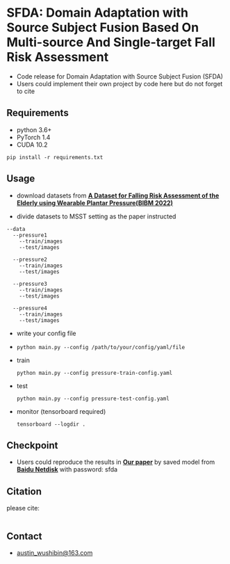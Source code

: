 # SFDA: Domain Adaptation with Source Subject Fusion Based On Multi-source And Single-target Fall Risk Assessment
- Code release for Domain Adaptation with Source Subject Fusion (SFDA)
- Users could implement their own project by code here but do not forget to cite

## Requirements
- python 3.6+
- PyTorch 1.4
- CUDA 10.2

`pip install -r requirements.txt`

## Usage

- download datasets from **[A Dataset for Falling Risk Assessment of the Elderly using Wearable Plantar Pressure(BIBM 2022)](https://doi.org/10.1109/BIBM55620.2022.9995052)** 

- divide datasets to MSST setting as the paper instructed
```
--data
  --pressure1
    --train/images
    --test/images

  --pressure2
    --train/images
    --test/images

  --pressure3
    --train/images
    --test/images

  --pressure4
    --train/images
    --test/images

```
       
- write your config file

- `python main.py --config /path/to/your/config/yaml/file`

- train

  `python main.py --config pressure-train-config.yaml`

- test

  `python main.py --config pressure-test-config.yaml`
  
- monitor (tensorboard required)

  `tensorboard --logdir .`

## Checkpoint
- Users could reproduce the results in **[Our paper](https://doi.org/10.1109/TNSRE.2023.3337861)** by saved model from **[Baidu Netdisk](https://pan.baidu.com/s/1PIQNwAYq7nLStmo0TVncDA)** with password: sfda
 
 
## Citation
please cite:
```

```

## Contact
- austin_wushibin@163.com
